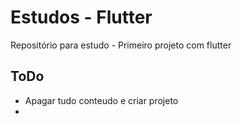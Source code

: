 # Estudos - Flutter
Repositório para estudo - Primeiro projeto com flutter

## ToDo
- Apagar tudo conteudo e criar projeto
- 
